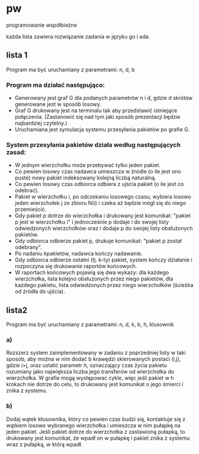 # pw
programowanie współbieżne

każda lista zawiera rozwiązanie zadania w języku go i ada.

## lista 1

Program ma być uruchamiany z parametrami: n, d, b

### Program ma działać następująco:
* Generowany jest graf G dla podanych parametrów n i d, gdzie d skrótów generowane jest w sposób losowy.
* Graf G drukowany jest na terminalu tak aby przedstawić istniejące połączenia. (Zastanowić się nad tym jaki sposób prezentacji będzie najbardziej czytelny.)
* Uruchamiana jest symulacja systemu przesyłania pakietów po grafie G.
### System  przesyłania pakietów działa według następujących zasad:
* W jednym wierzchołku może przebywać tylko jeden pakiet.
* Co pewien losowy czas nadawca umieszcza w źródle (o ile jest ono puste) nowy pakiet indeksowany kolejną liczbą naturalną.
* Co pewien losowy czas odbiorca odbiera z ujścia pakiet (o ile jest co odebrać).
* Pakiet w wierzchołku i, po odczekaniu losowego czasu, wybiera losowo jeden wierzchołek j ze zbioru N(i) i czeka aż będzie mógł się do niego przemieścić. 
* Gdy pakiet p dotrze do wierzchołka i drukowany jest komunikat:
"pakiet p jest w wierzchołku i"
i jednocześnie p dodaje i do swojej listy odwiedzonych wierzchołków oraz i dodaje p do swojej listy obsłużonych pakietów.
* Gdy odbiorca odbierze pakiet p, drukuje komunikat:
"pakiet p został odebrany".     
* Po nadaniu kpakietów, nadawca kończy nadawanie.
* Gdy odbiorca odbierze ostatni (tj. k-ty)  pakiet, system kończy działanie i rozpoczyna się drukowanie raportów końcowych.
* W raportach końcowych pojawią się dwa wykazy:
dla każdego wierzchołka, lista kolejno obsłużonych przez niego pakietów, 
dla każdego pakietu, lista odwiedzonych przez niego wierzchołków  (ścieżka od źródła do ujścia).

## lista2

Program ma być uruchamiany z parametrami: n, d, k, b, h, klusownik

### a)
Rozszerz system zaimplementowany w zadaniu z poprzedniej listy w taki sposób, aby można w nim dodać b  krawędzi skierowanych postaci (i,j), gdzie i>j, oraz ustalić parametr h, oznaczający czas życia pakietu rozumiany jako największa liczba jego transferów od wierzchołka do wierzchołka. W grafie mogą występować cykle, więc jeśli pakiet w h krokach nie dotrze do celu, to  drukowany jest komunikat o jego śmierci i znika z systemu.
### b)
Dodaj wątek kłusownika, który co pewien czas budzi się, kontaktuje się z wątkiem losowo wybranego wierzchołka i umieszcza w nim pułapkę na jeden pakiet.  Jeśli pakiet dotrze do wierzchołka z zastawioną pułapką, to drukowany jest komunikat, że wpadł on w pułapkę i pakiet znika z systemu wraz z pułapką, w którą wpadł. 


